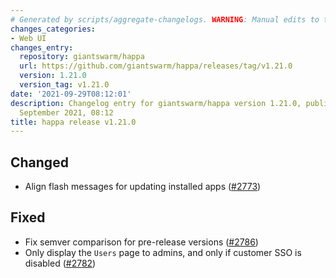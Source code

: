 ```yaml
---
# Generated by scripts/aggregate-changelogs. WARNING: Manual edits to this files will be overwritten.
changes_categories:
- Web UI
changes_entry:
  repository: giantswarm/happa
  url: https://github.com/giantswarm/happa/releases/tag/v1.21.0
  version: 1.21.0
  version_tag: v1.21.0
date: '2021-09-29T08:12:01'
description: Changelog entry for giantswarm/happa version 1.21.0, published on 29
  September 2021, 08:12
title: happa release v1.21.0
---
```


## Changed

- Align flash messages for updating installed apps ([#2773](https://github.com/giantswarm/happa/pull/2773))

## Fixed

- Fix semver comparison for pre-release versions ([#2786](https://github.com/giantswarm/happa/pull/2786))
- Only display the `Users` page to admins, and only if customer SSO is disabled ([#2782](https://github.com/giantswarm/happa/pull/2782))

